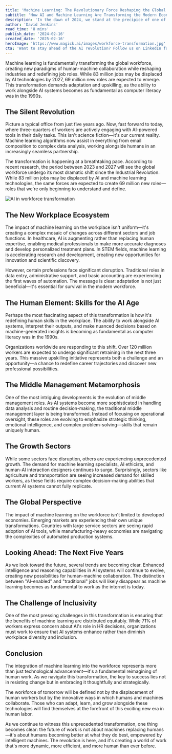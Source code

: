 ```yaml
---
title: 'Machine Learning: The Revolutionary Force Reshaping the Global Workforce'
subtitle: 'How AI and Machine Learning Are Transforming the Modern Economy'
description: 'In the dawn of 2024, we stand at the precipice of one of the most significant transformations in human labor history. Machine learning, once a concept confined to research labs and academic papers, has burst into our daily work lives with unprecedented force, reshaping industries, redefining job roles, and creating new paradigms of human-machine collaboration. This technological revolution isn''t just changing how we work—it''s fundamentally altering what it means to be a worker in the modern economy.'
author: 'David Jenkins'
read_time: '8 mins'
publish_date: '2024-02-16'
created_date: '2025-02-16'
heroImage: 'https://www.magick.ai/images/workforce-transformation.jpg'
cta: 'Want to stay ahead of the AI revolution? Follow us on LinkedIn for daily insights on how machine learning is transforming the workforce and what it means for your career.'
---
```


Machine learning is fundamentally transforming the global workforce, creating new paradigms of human-machine collaboration while reshaping industries and redefining job roles. While 83 million jobs may be displaced by AI technologies by 2027, 69 million new roles are expected to emerge. This transformation demands adaptation and upskilling, as the ability to work alongside AI systems becomes as fundamental as computer literacy was in the 1990s.

## The Silent Revolution

Picture a typical office from just five years ago. Now, fast forward to today, where three-quarters of workers are actively engaging with AI-powered tools in their daily tasks. This isn't science fiction—it's our current reality. Machine learning algorithms now assist in everything from email composition to complex data analysis, working alongside humans in an increasingly seamless partnership.

The transformation is happening at a breathtaking pace. According to recent research, the period between 2023 and 2027 will see the global workforce undergo its most dramatic shift since the Industrial Revolution. While 83 million jobs may be displaced by AI and machine learning technologies, the same forces are expected to create 69 million new roles—roles that we're only beginning to understand and define.

![AI in workforce transformation](https://i.magick.ai/PIXE/1738406181101_magick_img.webp)

## The New Workplace Ecosystem

The impact of machine learning on the workplace isn't uniform—it's creating a complex mosaic of changes across different sectors and job functions. In healthcare, AI is augmenting rather than replacing human expertise, enabling medical professionals to make more accurate diagnoses and develop personalized treatment plans. In STEM fields, machine learning is accelerating research and development, creating new opportunities for innovation and scientific discovery.

However, certain professions face significant disruption. Traditional roles in data entry, administrative support, and basic accounting are experiencing the first waves of automation. The message is clear: adaptation is not just beneficial—it's essential for survival in the modern workforce.

## The Human Element: Skills for the AI Age

Perhaps the most fascinating aspect of this transformation is how it's redefining human skills in the workplace. The ability to work alongside AI systems, interpret their outputs, and make nuanced decisions based on machine-generated insights is becoming as fundamental as computer literacy was in the 1990s.

Organizations worldwide are responding to this shift. Over 120 million workers are expected to undergo significant retraining in the next three years. This massive upskilling initiative represents both a challenge and an opportunity—a chance to redefine career trajectories and discover new professional possibilities.

## The Middle Management Metamorphosis

One of the most intriguing developments is the evolution of middle management roles. As AI systems become more sophisticated in handling data analysis and routine decision-making, the traditional middle management layer is being transformed. Instead of focusing on operational oversight, these roles are evolving to emphasize strategic thinking, emotional intelligence, and complex problem-solving—skills that remain uniquely human.

## The Growth Sectors

While some sectors face disruption, others are experiencing unprecedented growth. The demand for machine learning specialists, AI ethicists, and human-AI interaction designers continues to surge. Surprisingly, sectors like agriculture and transportation are seeing increased demand for skilled workers, as these fields require complex decision-making abilities that current AI systems cannot fully replicate.

## The Global Perspective

The impact of machine learning on the workforce isn't limited to developed economies. Emerging markets are experiencing their own unique transformations. Countries with large service sectors are seeing rapid adoption of AI tools, while manufacturing-heavy economies are navigating the complexities of automated production systems.

## Looking Ahead: The Next Five Years

As we look toward the future, several trends are becoming clear. Enhanced intelligence and reasoning capabilities in AI systems will continue to evolve, creating new possibilities for human-machine collaboration. The distinction between "AI-enabled" and "traditional" jobs will likely disappear as machine learning becomes as fundamental to work as the internet is today.

## The Challenge of Inclusivity

One of the most pressing challenges in this transformation is ensuring that the benefits of machine learning are distributed equitably. While 71% of workers express concern about AI's role in HR decisions, organizations must work to ensure that AI systems enhance rather than diminish workplace diversity and inclusion.

## Conclusion

The integration of machine learning into the workforce represents more than just technological advancement—it's a fundamental reimagining of human work. As we navigate this transformation, the key to success lies not in resisting change but in embracing it thoughtfully and strategically.

The workforce of tomorrow will be defined not by the displacement of human workers but by the innovative ways in which humans and machines collaborate. Those who can adapt, learn, and grow alongside these technologies will find themselves at the forefront of this exciting new era in human labor.

As we continue to witness this unprecedented transformation, one thing becomes clear: the future of work is not about machines replacing humans—it's about humans becoming better at what they do best, empowered by intelligent machines. The revolution is here, and it's creating a world of work that's more dynamic, more efficient, and more human than ever before.